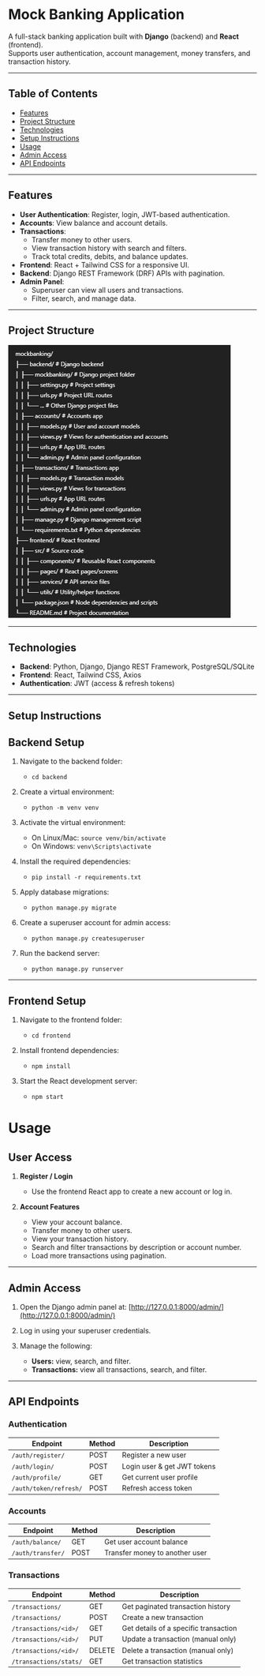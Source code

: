 # Mock Banking Application

A full-stack banking application built with **Django** (backend) and **React** (frontend).  
Supports user authentication, account management, money transfers, and transaction history.

---

## Table of Contents

- [Features](#features)  
- [Project Structure](#project-structure)  
- [Technologies](#technologies)  
- [Setup Instructions](#setup-instructions)  
- [Usage](#usage)  
- [Admin Access](#admin-access)  
- [API Endpoints](#api-endpoints)  


---

## Features

- **User Authentication**: Register, login, JWT-based authentication.  
- **Accounts**: View balance and account details.  
- **Transactions**:  
  - Transfer money to other users.  
  - View transaction history with search and filters.  
  - Track total credits, debits, and balance updates.  
- **Frontend**: React + Tailwind CSS for a responsive UI.  
- **Backend**: Django REST Framework (DRF) APIs with pagination.  
- **Admin Panel**:  
  - Superuser can view all users and transactions.  
  - Filter, search, and manage data.

---

## Project Structure
![Project Structure](frontend/assets/project_structure.png)


---

## Technologies

- **Backend**: Python, Django, Django REST Framework, PostgreSQL/SQLite  
- **Frontend**: React, Tailwind CSS, Axios  
- **Authentication**: JWT (access & refresh tokens)  

---

## Setup Instructions


## Backend Setup

1. Navigate to the backend folder:
   - `cd backend`

2. Create a virtual environment:
   - `python -m venv venv`

3. Activate the virtual environment:
   - On Linux/Mac: `source venv/bin/activate`
   - On Windows: `venv\Scripts\activate`

4. Install the required dependencies:
   - `pip install -r requirements.txt`

5. Apply database migrations:
   - `python manage.py migrate`

6. Create a superuser account for admin access:
   - `python manage.py createsuperuser`

7. Run the backend server:
   - `python manage.py runserver`

---

## Frontend Setup

1. Navigate to the frontend folder:
   - `cd frontend`

2. Install frontend dependencies:
   - `npm install`

3. Start the React development server:
   - `npm start`

# Usage

## User Access

1. **Register / Login**  
   - Use the frontend React app to create a new account or log in.

2. **Account Features**  
   - View your account balance.  
   - Transfer money to other users.  
   - View your transaction history.  
   - Search and filter transactions by description or account number.  
   - Load more transactions using pagination.

---

## Admin Access

1. Open the Django admin panel at: [http://127.0.0.1:8000/admin/](http://127.0.0.1:8000/admin/)  
2. Log in using your superuser credentials.  
3. Manage the following:

   - **Users:** view, search, and filter.  
   - **Transactions:** view all transactions, search, and filter.

---

## API Endpoints

### Authentication

| Endpoint           | Method | Description                  |
|------------------|--------|------------------------------|
| `/auth/register/` | POST   | Register a new user           |
| `/auth/login/`    | POST   | Login user & get JWT tokens   |
| `/auth/profile/`  | GET    | Get current user profile      |
| `/auth/token/refresh/` | POST | Refresh access token       |

### Accounts

| Endpoint           | Method | Description                  |
|------------------|--------|------------------------------|
| `/auth/balance/`  | GET    | Get user account balance      |
| `/auth/transfer/` | POST   | Transfer money to another user |

### Transactions

| Endpoint                     | Method | Description                                |
|-------------------------------|--------|--------------------------------------------|
| `/transactions/`             | GET    | Get paginated transaction history          |
| `/transactions/`             | POST   | Create a new transaction                   |
| `/transactions/<id>/`        | GET    | Get details of a specific transaction     |
| `/transactions/<id>/`        | PUT    | Update a transaction (manual only)        |
| `/transactions/<id>/`        | DELETE | Delete a transaction (manual only)        |
| `/transactions/stats/`       | GET    | Get transaction statistics                 |
